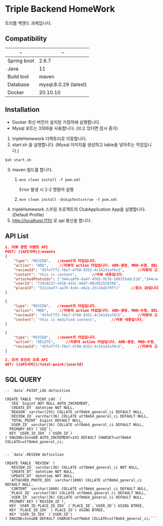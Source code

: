 # Triple Backend HomeWork

트리플 백엔드 과제입니다.

## Compatibility

| -           | -                     |
|-------------|-----------------------|
| Spring boot | 2.6.7                 |
| Java        | 11                    |
| Build tool  | maven                 |
| Database    | mysql:8.0.29 (latest) |
| Docker      | 20.10.10              |

## Installation

- Docker 최신 버전이 설치된 가정하에 실행합니다.
- Mysql 포트는 3306을 사용합니다. (쓰고 있다면 잠시 중지)
1. tripleHomework 디렉토리로 이동합니다.
2. start.sh 을 실행합니다. (Mysql 이미지를 생성하고 table을 넣어주는 작업입니다.)
```
$sh start.sh
```
3. maven 빌드를 합니다.
   1. ```
      mvn clean install -f pom.xml
      ```
      Error 발생 시 2-2 명령어 실행
   2. ```
      mvn clean install -DskipTests=true -f pom.xml
      ```
3. tripleHomework 스프링 프로젝트의 ClubApplication App을 실행합니다. (Default Profile)
4. [http://localhost:1111/](http://localhost:1111/) 로 api 통신을 합니다.

## API List
```json
1. 리뷰 관련 이벤트 API
POST/ {{API서버}}/events
{
    "type": "REVIEW",   //event의 타입입니다.
    "action": "ADD",     //리뷰의 action 타입입니다. ADD-생성, MOD-수정, DELETE-삭제
    "reviewId": "45fef7f2-f8e7-4798-8352-4c341d1af8c5",      //리뷰의 고유 ID 입니다 (UUID)
    "content": "this is content",       //리뷰 내용입니다.
    "attachedPhotoIds": ["344cadf8-da47-4f65-957b-109755ddc310","344cadf8-da47-4f65-957b-109755ddc311"],    //리뷰에 들어가는 사진 리스트입니다. (UUID)
    "userId": "f39c8237-a550-433c-94df-80c952529788",                  //유저 ID입니다. (UUID)
    "placeId": "521cbaf7-aa70-4c6c-a62e-23c1b4579ff1"     //장소 ID입니다. (UUID)
}

{
    "type": "REVIEW",   //event의 타입입니다.
    "action": "MOD",     //리뷰의 action 타입입니다. ADD-생성, MOD-수정, DELETE-삭제
    "reviewId": "45fef7f2-f8e7-4798-8352-4c341d1af8c5",      //리뷰의 고유 ID 입니다 (UUID)
    "content": "this is modified content",       //리뷰 내용입니다.
}

{
    "type": "REVIEW",   //event의 타입입니다.
    "action": "DELETE",     //리뷰의 action 타입입니다. ADD-생성, MOD-수정, DELETE-삭제
    "reviewId": "45fef7f2-f8e7-4798-8352-4c341d1af8c5",      //리뷰의 고유 ID 입니다 (UUID)
}

2. 유저 포인트 조회 API
GET/ {{API서버}}/total-point/{userId}
```

## SQL QUERY

```
-- `data`.POINT_LOG definition

CREATE TABLE `POINT_LOG` (
  `SEQ` bigint NOT NULL AUTO_INCREMENT,
  `CREATE_DT` datetime NOT NULL,
  `REASON` varchar(255) COLLATE utf8mb4_general_ci DEFAULT NULL,
  `REVIEW_ID` varchar(36) COLLATE utf8mb4_general_ci DEFAULT NULL,
  `TOTAL_POINT` bigint DEFAULT NULL,
  `USER_ID` varchar(36) COLLATE utf8mb4_general_ci DEFAULT NULL,
  PRIMARY KEY (`SEQ`),
  KEY `USER_ID_IDX` (`USER_ID`)
) ENGINE=InnoDB AUTO_INCREMENT=243 DEFAULT CHARSET=utf8mb4 COLLATE=utf8mb4_general_ci;


-- `data`.REVIEW definition

CREATE TABLE `REVIEW` (
  `REVIEW_ID` varchar(36) COLLATE utf8mb4_general_ci NOT NULL,
  `CREATE_DT` datetime NOT NULL,
  `UPDATE_DT` datetime NOT NULL,
  `ATTACHED_PHOTO_IDS` varchar(1000) COLLATE utf8mb4_general_ci DEFAULT NULL,
  `CONTENT` varchar(1000) COLLATE utf8mb4_general_ci DEFAULT NULL,
  `PLACE_ID` varchar(36) COLLATE utf8mb4_general_ci DEFAULT NULL,
  `USER_ID` varchar(36) COLLATE utf8mb4_general_ci DEFAULT NULL,
  PRIMARY KEY (`REVIEW_ID`),
  KEY `USER_ID_PLACE_ID_IDX` (`PLACE_ID`,`USER_ID`) USING BTREE,
  KEY `PLACE_ID_IDX` (`PLACE_ID`) USING BTREE,
  KEY `USER_ID_IDX` (`USER_ID`)
) ENGINE=InnoDB DEFAULT CHARSET=utf8mb4 COLLATE=utf8mb4_general_ci;```
